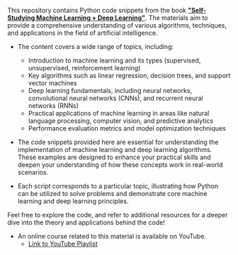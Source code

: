 This repository contains Python code snippets from the book [**"Self-Studying Machine Learning + Deep Learning"**](https://hongong.hanbit.co.kr/혼자-공부하는-머신러닝-딥러닝/). The materials aim to provide a comprehensive understanding of various algorithms, techniques, and applications in the field of artificial intelligence.

- The content covers a wide range of topics, including:
  - Introduction to machine learning and its types (supervised, unsupervised, reinforcement learning)
  - Key algorithms such as linear regression, decision trees, and support vector machines
  - Deep learning fundamentals, including neural networks, convolutional neural networks (CNNs), and recurrent neural networks (RNNs)
  - Practical applications of machine learning in areas like natural language processing, computer vision, and predictive analytics
  - Performance evaluation metrics and model optimization techniques

- The code snippets provided here are essential for understanding the implementation of machine learning and deep learning algorithms. These examples are designed to enhance your practical skills and deepen your understanding of how these concepts work in real-world scenarios.

- Each script corresponds to a particular topic, illustrating how Python can be utilized to solve problems and demonstrate core machine learning and deep learning principles.

Feel free to explore the code, and refer to additional resources for a deeper dive into the theory and applications behind the code!

- An online course related to this material is available on YouTube.
    - [Link to YouTube Playlist](https://www.youtube.com/watch?v=J6wehCO_c58&list=PLVsNizTWUw7HpqmdphX9hgyWl15nobgQX)